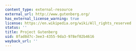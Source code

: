 ```yaml
---
content_type: external-resource
external_url: http://www.gutenberg.org/
has_external_license_warning: true
license: https://en.wikipedia.org/wiki/All_rights_reserved
status: ''
title: Project Gutenberg
uid: 8fad8d7c-3ee3-4355-9da3-978ef02b4616
wayback_url: ''
---
```

